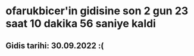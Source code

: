 # ofarukbicer'in gidisine son 2 gun 23 saat 10 dakika 56 saniye kaldi

## Gidis tarihi: 30.09.2022 :(